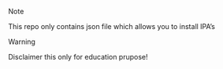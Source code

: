 > [!NOTE]
> This repo only contains json file which allows you to install IPA’s


> [!WARNING]
> Disclaimer this only for education prupose!
